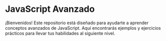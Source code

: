 # JavaScript Avanzado

¡Bienvenidos! Este repositorio está diseñado para ayudarte a aprender conceptos avanzados de JavaScript. Aquí encontrarás ejemplos y ejercicios prácticos para llevar tus habilidades al siguiente nivel.
